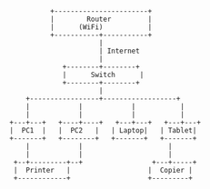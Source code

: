                 +-----------------------+
                |        Router         |
                |      (WiFi)           |
                +-----------+-----------+
                            |
                            | Internet
                            |
                   +--------+--------+
                   |      Switch      |
                   +--------+--------+
                            |
          +-----------------+------------------+
          |            |            |           |
          |            |            |           |
      +---+---+   +----+----+   +---+---+   +---+---+
      |  PC1  |   |  PC2   |   | Laptop|   | Tablet|
      +-------+   +--------+   +-------+   +-------+
          |            |                     |
          |            |                     |
       +--+---------+--+                 +---+-----+
       |  Printer   |                   |  Copier |
       +------------+                   +---------+
